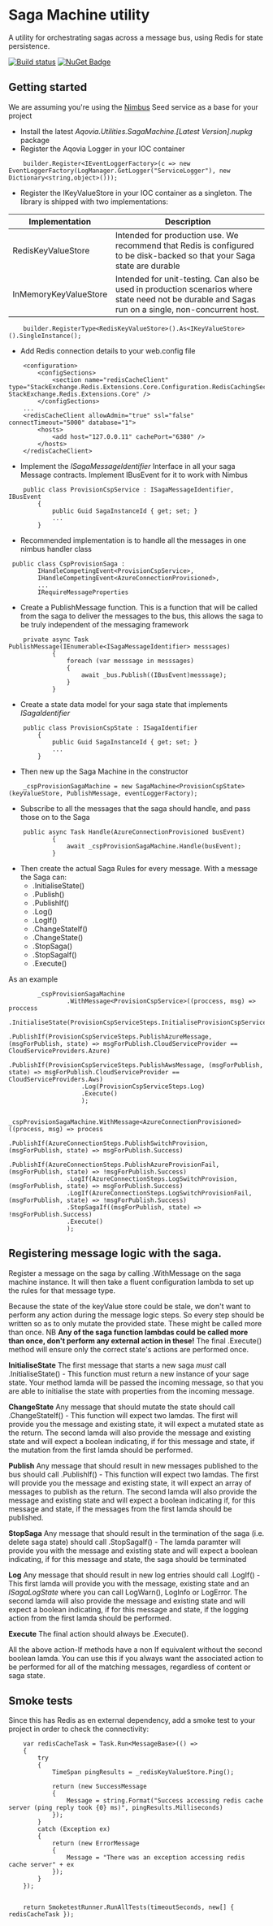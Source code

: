 # Saga Machine utility

A utility for orchestrating sagas across a message bus, using Redis for state persistence.

[![Build status](https://ci.appveyor.com/api/projects/status/pi0fyl6v11c899lo/branch/master?svg=true)](https://ci.appveyor.com/project/aqovia/aqovia-sagamachine/branch/master) [![NuGet Badge](https://buildstats.info/nuget/aqovia.sagamachine)](https://www.nuget.org/packages/aqovia.sagamachine/)


## Getting started

We are assuming you're using the [Nimbus](https://github.com/NimbusAPI/Nimbus) Seed service as a base for your project

* Install the latest *Aqovia.Utilities.SagaMachine.[Latest Version].nupkg* package
* Register the Aqovia Logger in your IOC container
```
    builder.Register<IEventLoggerFactory>(c => new EventLoggerFactory(LogManager.GetLogger("ServiceLogger"), new Dictionary<string,object>())); 
```
* Register the IKeyValueStore in your IOC container as a singleton. The library is shipped with two implementations:

| Implementation        | Description                                                                                                               |
|-----------------------|---------------------------------------------------------------------------------------------------------------------------|
| RedisKeyValueStore    | Intended for production use. We recommend that Redis is configured to be disk-backed so that your Saga state are durable  |
| InMemoryKeyValueStore | Intended for unit-testing. Can also be used in production scenarios where state need not be durable and Sagas run on a single, non-concurrent host.                                                                                                |

```
    builder.RegisterType<RedisKeyValueStore>().As<IKeyValueStore>().SingleInstance();
```
* Add Redis connection details to your web.config file
```
	<configuration>
		<configSections>
			<section name="redisCacheClient" type="StackExchange.Redis.Extensions.Core.Configuration.RedisCachingSectionHandler, StackExchange.Redis.Extensions.Core" />
		</configSections>
	...
	<redisCacheClient allowAdmin="true" ssl="false" connectTimeout="5000" database="1">
		<hosts>
			<add host="127.0.0.11" cachePort="6380" />
		</hosts>
	</redisCacheClient>
```
* Implement the _ISagaMessageIdentifier_ Interface in all your saga Message contracts. Implement IBusEvent for it to work with Nimbus 
```
	public class ProvisionCspService : ISagaMessageIdentifier, IBusEvent
		{
			public Guid SagaInstanceId { get; set; }
			...
		}
```
* Recommended implementation is to handle all the messages in one nimbus handler class
```
 public class CspProvisionSaga :
        IHandleCompetingEvent<ProvisionCspService>,
        IHandleCompetingEvent<AzureConnectionProvisioned>,        
		...
        IRequireMessageProperties
```
* Create a PublishMessage function. This is a function that will be called from the saga to deliver the messages to the bus, this allows the saga to be truly independent of the messaging framework
```
	private async Task PublishMessage(IEnumerable<ISagaMessageIdentifier> messsages)
			{
				foreach (var messsage in messsages)
				{
					await _bus.Publish((IBusEvent)messsage);
				}
			}
```
* Create a state data model for your saga state that implements _ISagaIdentifier_
```
	public class ProvisionCspState : ISagaIdentifier
		{
			public Guid SagaInstanceId { get; set; }
			...
		}
```
* Then new up the Saga Machine in the constructor
```
	_cspProvisionSagaMachine = new SagaMachine<ProvisionCspState>(keyValueStore, PublishMessage, eventLoggerFactory);
```
* Subscribe to all the messages that the saga should handle, and pass those on to the Saga
```
	public async Task Handle(AzureConnectionProvisioned busEvent)
			{
				await _cspProvisionSagaMachine.Handle(busEvent);
			}
```
* Then create the actual Saga Rules for every message. With a message the Saga can:
	* .InitialiseState() 
	* .Publish()
	* .PublishIf()
	* .Log()
	* .LogIf()
	* .ChangeStateIf()
	* .ChangeState()	
	* .StopSaga()
	* .StopSagaIf()
	* .Execute()
    
As an example
```
		_cspProvisionSagaMachine
                .WithMessage<ProvisionCspService>((proccess, msg) => proccess
                    .InitialiseState(ProvisionCspServiceSteps.InitialiseProvisionCspServiceState)
                    .PublishIf(ProvisionCspServiceSteps.PublishAzureMessage, (msgForPublish, state) => msgForPublish.CloudServiceProvider == CloudServiceProviders.Azure)
                    .PublishIf(ProvisionCspServiceSteps.PublishAwsMessage, (msgForPublish, state) => msgForPublish.CloudServiceProvider == CloudServiceProviders.Aws)
                    .Log(ProvisionCspServiceSteps.Log)
                    .Execute()                    
                    );

            _cspProvisionSagaMachine.WithMessage<AzureConnectionProvisioned>((process, msg) => process
                .PublishIf(AzureConnectionSteps.PublishSwitchProvision, (msgForPublish, state) => msgForPublish.Success)
                .PublishIf(AzureConnectionSteps.PublishAzureProvisionFail, (msgForPublish, state) => !msgForPublish.Success)
                .LogIf(AzureConnectionSteps.LogSwitchProvision, (msgForPublish, state) => msgForPublish.Success)
                .LogIf(AzureConnectionSteps.LogSwitchProvisionFail, (msgForPublish, state) => !msgForPublish.Success)
                .StopSagaIf((msgForPublish, state) => !msgForPublish.Success)
                .Execute()
                );
```

## Registering message logic with the saga.

Register a message on the saga by calling .WithMessage<MessageType> on the saga machine instance. It will then take a fluent configuration lambda to set up the rules for that message type.

Because the state of the keyValue store could be stale, we don't want to perform any action during the message logic steps. So every step should be written so as to only mutate the provided state. These might be called more than once. NB **Any of the saga function lambdas could be called more than once, don't perform any external action in these!** The final .Execute() method will ensure only the correct state's actions are performed once.

**InitialiseState**
The first message that starts a new saga *must* call .InitialiseState() - This function must return a new instance of your sage state. Your method lamda will be passed the incoming message, so that you are able to initialise the state with properties from the incoming message.

**ChangeState**
Any message that should mutate the state should call .ChangeStateIf() - This function will expect two lamdas. The first will provide you the message and existing state, it will expect a mutated state as the return. The second lamda will also provide the message and existing state and will expect a boolean indicating, if for this message and state, if the mutation from the first lamda should be performed.

**Publish**
Any message that should result in new messages published to the bus should call .PublishIf() - This function will expect two lamdas. The first will provide you the message and existing state, it will expect an array of messages to publish as the return. The second lamda will also provide the message and existing state and will expect a boolean indicating if, for this message and state, if the messages from the first lamda should be published.

**StopSaga**
Any message that should result in the termination of the saga (i.e. delete saga state) should call .StopSagaIf() - The lamda paramter will provide you with the message and existing state and will expect a boolean indicating, if for this message and state, the saga should be terminated

**Log**
Any message that should result in new log entries should call .LogIf() - This first lamda will provide you with the message, existing state and an _ISagaLogState_ where you can call LogWarn(), LogInfo or LogError. The second lamda will also provide the message and existing state and will expect a boolean indicating, if for this message and state, if the logging action from the first lamda should be performed.

**Execute**
The final action should always be .Execute().

All the above action-If methods have a non If equivalent without the second boolean lamda. You can use this if you always want the associated action to be performed for all of the matching messages, regardless of content or saga state.

## Smoke tests

Since this has Redis as en external dependency, add a smoke test to your project in order to check the connectivity:
```
	var redisCacheTask = Task.Run<MessageBase>(() =>
	{           
		try
		{
			TimeSpan pingResults = _redisKeyValueStore.Ping();

			return (new SuccessMessage
			{
				Message = string.Format("Success accessing redis cache server (ping reply took {0} ms)", pingResults.Milliseconds)
			});
		}
		catch (Exception ex)
		{
			return (new ErrorMessage
			{
				Message = "There was an exception accessing redis cache server" + ex
			});
		}
	});


	return SmoketestRunner.RunAllTests(timeoutSeconds, new[] { redisCacheTask });
```

